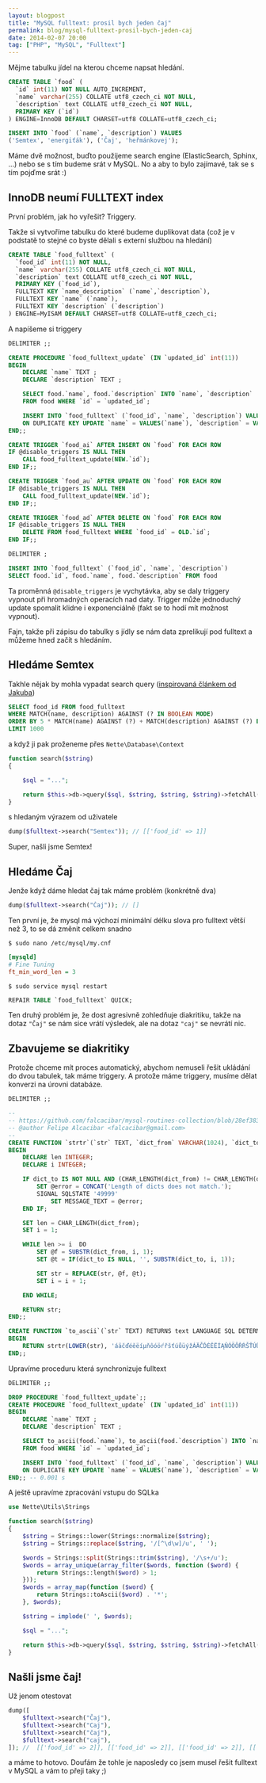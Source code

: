 ```yaml
---
layout: blogpost
title: "MySQL fulltext: prosil bych jeden čaj"
permalink: blog/mysql-fulltext-prosil-bych-jeden-caj
date: 2014-02-07 20:00
tag: ["PHP", "MySQL", "Fulltext"]
---
```


Mějme tabulku jídel na kterou chceme napsat hledání.

~~~ sql
CREATE TABLE `food` (
  `id` int(11) NOT NULL AUTO_INCREMENT,
  `name` varchar(255) COLLATE utf8_czech_ci NOT NULL,
  `description` text COLLATE utf8_czech_ci NOT NULL,
  PRIMARY KEY (`id`)
) ENGINE=InnoDB DEFAULT CHARSET=utf8 COLLATE=utf8_czech_ci;

INSERT INTO `food` (`name`, `description`) VALUES
('Semtex', 'energiťák'), ('Čaj', 'heřmánkovej');
~~~

Máme dvě možnost, buďto použijeme search engine (ElasticSearch, Sphinx, ...) nebo se s tím budeme srát v MySQL.
No a aby to bylo zajímavé, tak se s tím pojďme srát :)


## InnoDB neumí FULLTEXT index

První problém, jak ho vyřešit? Triggery.

Takže si vytvoříme tabulku do které budeme duplikovat data (což je v podstatě to stejné co byste dělali s externí službou na hledání)

~~~ sql
CREATE TABLE `food_fulltext` (
  `food_id` int(11) NOT NULL,
  `name` varchar(255) COLLATE utf8_czech_ci NOT NULL,
  `description` text COLLATE utf8_czech_ci NOT NULL,
  PRIMARY KEY (`food_id`),
  FULLTEXT KEY `name_description` (`name`,`description`),
  FULLTEXT KEY `name` (`name`),
  FULLTEXT KEY `description` (`description`)
) ENGINE=MyISAM DEFAULT CHARSET=utf8 COLLATE=utf8_czech_ci;
~~~

A napíšeme si triggery

~~~ sql
DELIMITER ;;

CREATE PROCEDURE `food_fulltext_update` (IN `updated_id` int(11))
BEGIN
    DECLARE `name` TEXT ;
    DECLARE `description` TEXT ;

    SELECT food.`name`, food.`description` INTO `name`, `description`
    FROM food WHERE `id` = `updated_id`;

    INSERT INTO `food_fulltext` (`food_id`, `name`, `description`) VALUES (`updated_id`, `name`, `description`)
    ON DUPLICATE KEY UPDATE `name` = VALUES(`name`), `description` = VALUES(`description`);
END;;

CREATE TRIGGER `food_ai` AFTER INSERT ON `food` FOR EACH ROW
IF @disable_triggers IS NULL THEN
    CALL food_fulltext_update(NEW.`id`);
END IF;;

CREATE TRIGGER `food_au` AFTER UPDATE ON `food` FOR EACH ROW
IF @disable_triggers IS NULL THEN
    CALL food_fulltext_update(NEW.`id`);
END IF;;

CREATE TRIGGER `food_ad` AFTER DELETE ON `food` FOR EACH ROW
IF @disable_triggers IS NULL THEN
    DELETE FROM food_fulltext WHERE `food_id` = OLD.`id`;
END IF;;

DELIMITER ;

INSERT INTO `food_fulltext` (`food_id`, `name`, `description`)
SELECT food.`id`, food.`name`, food.`description` FROM food
~~~

Ta proměnná `@disable_triggers` je vychytávka, aby se daly triggery vypnout při hromadných operacích nad daty.
Trigger může jednoduchý update spomalit klidne i exponenciálně (fakt se to hodí mít možnost vypnout).

Fajn, takže při zápisu do tabulky s jídly se nám data zprelikují pod fulltext a můžeme hned začít s hledáním.


## Hledáme Semtex

Takhle nějak by mohla vypadat search query ([inspirovaná článkem od Jakuba](http://php.vrana.cz/fulltextove-vyhledavani-v-mysql.php))

~~~ sql
SELECT food_id FROM food_fulltext
WHERE MATCH(name, description) AGAINST (? IN BOOLEAN MODE)
ORDER BY 5 * MATCH(name) AGAINST (?) + MATCH(description) AGAINST (?) DESC
LIMIT 1000
~~~

a když ji pak proženeme přes `Nette\Database\Context`

~~~ php
function search($string)
{

    $sql = "...";

    return $this->db->query($sql, $string, $string, $string)->fetchAll();
}
~~~

s hledaným výrazem od uživatele

~~~ php
dump($fulltext->search("Semtex")); // [['food_id' => 1]]
~~~

Super, našli jsme Semtex!


## Hledáme Čaj

Jenže když dáme hledat čaj tak máme problém (konkrétně dva)

~~~ php
dump($fulltext->search("Čaj")); // []
~~~

Ten první je, že mysql má výchozí minimální délku slova pro fulltext větší než 3,
to se dá změnit celkem snadno

~~~ shell
$ sudo nano /etc/mysql/my.cnf
~~~

~~~ ini
[mysqld]
# Fine Tuning
ft_min_word_len = 3
~~~

~~~ shell
$ sudo service mysql restart
~~~

~~~ sql
REPAIR TABLE `food_fulltext` QUICK;
~~~

Ten druhý problém je, že dost agresivně zohledňuje diakritiku,
takže na dotaz `"Čaj"` se nám sice vrátí výsledek, ale na dotaz `"caj"` se nevrátí nic.


## Zbavujeme se diakritiky

Protože chceme mít proces automatický, abychom nemuseli řešit ukládání do dvou tabulek, tak máme triggery.
A protože máme triggery, musíme dělat konverzi na úrovni databáze.

~~~ sql
DELIMITER ;;

--
-- https://github.com/falcacibar/mysql-routines-collection/blob/28ef383092ffa5a0e4e7e377fa5d1a3badcc488c/tr.func.sql
-- @author Felipe Alcacibar <falcacibar@gmail.com>
--
CREATE FUNCTION `strtr`(`str` TEXT, `dict_from` VARCHAR(1024), `dict_to` VARCHAR(1024)) RETURNS text LANGUAGE SQL DETERMINISTIC NO SQL SQL SECURITY INVOKER COMMENT ''
BEGIN
    DECLARE len INTEGER;
    DECLARE i INTEGER;

    IF dict_to IS NOT NULL AND (CHAR_LENGTH(dict_from) != CHAR_LENGTH(dict_to)) THEN
        SET @error = CONCAT('Length of dicts does not match.');
        SIGNAL SQLSTATE '49999'
            SET MESSAGE_TEXT = @error;
    END IF;

    SET len = CHAR_LENGTH(dict_from);
    SET i = 1;

    WHILE len >= i  DO
        SET @f = SUBSTR(dict_from, i, 1);
        SET @t = IF(dict_to IS NULL, '', SUBSTR(dict_to, i, 1));

        SET str = REPLACE(str, @f, @t);
        SET i = i + 1;

    END WHILE;

    RETURN str;
END;;

CREATE FUNCTION `to_ascii`(`str` TEXT) RETURNS text LANGUAGE SQL DETERMINISTIC NO SQL SQL SECURITY INVOKER COMMENT ''
BEGIN
    RETURN strtr(LOWER(str), 'áäčďéěëíµňôóöŕřšťúůüýžÁÄČĎÉĚËÍĄŇÓÖÔŘŔŠŤÚŮÜÝŽ', 'aacdeeeilnooorrstuuuyzaacdeeelinooorrstuuuyz');
END;;
~~~

Upravíme proceduru která synchronizuje fulltext

~~~ sql
DELIMITER ;;

DROP PROCEDURE `food_fulltext_update`;;
CREATE PROCEDURE `food_fulltext_update` (IN `updated_id` int(11))
BEGIN
    DECLARE `name` TEXT ;
    DECLARE `description` TEXT ;

    SELECT to_ascii(food.`name`), to_ascii(food.`description`) INTO `name`, `description`
    FROM food WHERE `id` = `updated_id`;

    INSERT INTO `food_fulltext` (`food_id`, `name`, `description`) VALUES (`updated_id`, `name`, `description`)
    ON DUPLICATE KEY UPDATE `name` = VALUES(`name`), `description` = VALUES(`description`);
END;; -- 0.001 s
~~~


A ještě upravíme zpracování vstupu do SQLka

~~~ php
use Nette\Utils\Strings

function search($string)
{
    $string = Strings::lower(Strings::normalize($string);
    $string = Strings::replace($string, '/[^\d\w]/u', ' ');

    $words = Strings::split(Strings::trim($string), '/\s+/u');
    $words = array_unique(array_filter($words, function ($word) {
        return Strings::length($word) > 1;
    }));
    $words = array_map(function ($word) {
        return Strings::toAscii($word) . '*';
    }, $words);

    $string = implode(' ', $words);

    $sql = "...";

    return $this->db->query($sql, $string, $string, $string)->fetchAll();
}
~~~


## Našli jsme čaj!

Už jenom otestovat

~~~ php
dump([
    $fulltext->search("Čaj"),
    $fulltext->search("Caj"),
    $fulltext->search("čaj"),
    $fulltext->search("caj"),
]); //  [['food_id' => 2]], [['food_id' => 2]], [['food_id' => 2]], [['food_id' => 2]]
~~~

a máme to hotovo. Doufám že tohle je naposledy co jsem musel řešit fulltext v MySQL a vám to přeji taky ;)

